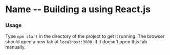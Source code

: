# Name -- Building a <Name> using React.js 

### Usage
Type `npm start` in the directory of the project to get it running.
The browser should open a new tab at `localhost:3000`. If it doesn't open this tab manually.
